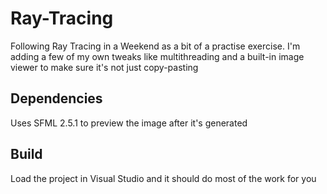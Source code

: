 # Ray-Tracing
Following Ray Tracing in a Weekend as a bit of a practise exercise.
I'm adding a few of my own tweaks like multithreading and a built-in image viewer to make sure it's not just copy-pasting

## Dependencies
Uses SFML 2.5.1 to preview the image after it's generated

## Build
Load the project in Visual Studio and it should do most of the work for you
